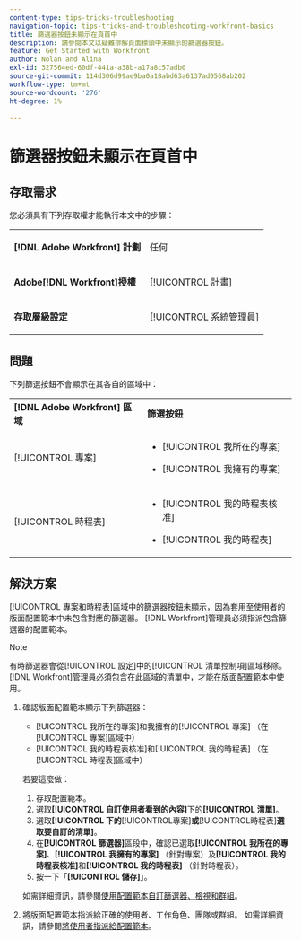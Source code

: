 ```yaml
---
content-type: tips-tricks-troubleshooting
navigation-topic: tips-tricks-and-troubleshooting-workfront-basics
title: 篩選器按鈕未顯示在頁首中
description: 請參閱本文以疑難排解頁面標頭中未顯示的篩選器按鈕。
feature: Get Started with Workfront
author: Nolan and Alina
exl-id: 327564ed-60df-441a-a38b-a17a8c57adb0
source-git-commit: 114d306d99ae9ba0a18abd63a6137ad0568ab202
workflow-type: tm+mt
source-wordcount: '276'
ht-degree: 1%

---
```


# 篩選器按鈕未顯示在頁首中

## 存取需求

您必須具有下列存取權才能執行本文中的步驟：

<table style="table-layout:auto"> 
 <col> 
 <col> 
 <tbody> 
  <tr> 
   <td role="rowheader"><strong>[!DNL Adobe Workfront] 計劃</strong></td> 
   <td> <p>任何</p> </td> 
  </tr> 
  <tr> 
   <td role="rowheader"><strong>Adobe[!DNL Workfront]授權</strong></td> 
   <td> <p>[!UICONTROL 計畫] </p> </td> 
  </tr> 
  <tr> 
   <td role="rowheader"><strong>存取層級設定</strong></td> 
   <td> <p>[!UICONTROL 系統管理員]</p> </td> 
  </tr> 
 </tbody> 
</table>

## 問題

下列篩選按鈕不會顯示在其各自的區域中：

<table style="table-layout:auto"> 
 <col> 
 <col> 
 <tbody> 
  <tr> 
   <td><strong>[!DNL Adobe Workfront] 區域</strong></td> 
   <td><strong>篩選按鈕</strong></td> 
  </tr> 
  <tr> 
   <td> <p>[!UICONTROL 專案] </p> </td> 
   <td> 
    <ul> 
     <li> <p>[!UICONTROL 我所在的專案]</p> </li> 
     <li> <p>[!UICONTROL 我擁有的專案]</p> </li> 
    </ul> </td> 
  </tr> 
  <tr> 
   <td><span>[!UICONTROL 時程表]</span> </td> 
   <td> 
    <ul> 
     <li> <p><span>[!UICONTROL 我的時程表核准]</span> </p> </li> 
     <li> <p><span>[!UICONTROL 我的時程表]</span> </p> </li> 
    </ul> </td> 
  </tr> 
 </tbody> 
</table>

## 解決方案

[!UICONTROL 專案和時程表]區域中的篩選器按鈕未顯示，因為套用至使用者的版面配置範本中未包含對應的篩選器。 [!DNL Workfront]管理員必須指派包含篩選器的配置範本。

>[!NOTE]
>
>有時篩選器會從[!UICONTROL 設定]中的[!UICONTROL 清單控制項]區域移除。 [!DNL Workfront]管理員必須包含在此區域的清單中，才能在版面配置範本中使用。

1. 確認版面配置範本顯示下列篩選器：

   * [!UICONTROL 我所在的專案]和我擁有的[!UICONTROL 專案] （在[!UICONTROL 專案]區域中）
   * [!UICONTROL 我的時程表核准]和[!UICONTROL 我的時程表] （在[!UICONTROL 時程表]區域中）

   若要這麼做：

   1. 存取配置範本。
   1. 選取&#x200B;**[!UICONTROL 自訂使用者看到的內容]**&#x200B;下的&#x200B;**[!UICONTROL 清單]**。
   1. 選取&#x200B;**[!UICONTROL 下的**&#x200B;[!UICONTROL &#x200B;專案&#x200B;]&#x200B;**或**&#x200B;[!UICONTROL &#x200B;時程表&#x200B;]&#x200B;**選取要自訂的清單]**。
   1. 在&#x200B;**[!UICONTROL 篩選器]**&#x200B;區段中，確認已選取&#x200B;**[!UICONTROL 我所在的專案]**、**[!UICONTROL 我擁有的專案]** （針對專案）及&#x200B;**[!UICONTROL 我的時程表核准]**&#x200B;和&#x200B;**[!UICONTROL 我的時程表]** （針對時程表）。
   1. 按一下「**[!UICONTROL 儲存]**」。

   如需詳細資訊，請參閱[使用配置範本自訂篩選器、檢視和群組](../../administration-and-setup/customize-workfront/use-layout-templates/customize-fvg-list-controls-layout-template.md)。

1. 將版面配置範本指派給正確的使用者、工作角色、團隊或群組。 如需詳細資訊，請參閱[將使用者指派給配置範本](../../administration-and-setup/customize-workfront/use-layout-templates/assign-users-to-layout-template.md)。
